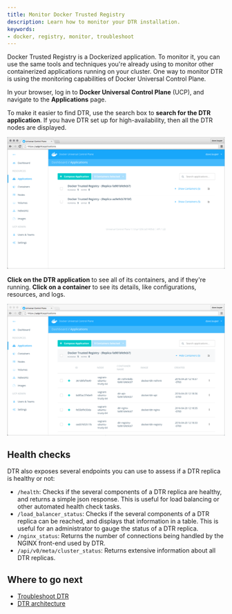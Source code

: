 ```yaml
---
title: Monitor Docker Trusted Registry
description: Learn how to monitor your DTR installation.
keywords:
- docker, registry, monitor, troubleshoot
---
```


Docker Trusted Registry is a Dockerized application. To monitor it, you can
use the same tools and techniques you're already using to monitor other
containerized applications running on your cluster. One way to monitor
DTR is using the monitoring capabilities of Docker Universal Control Plane.

In your browser, log in to **Docker Universal Control Plane** (UCP), and
navigate to the **Applications** page.

To make it easier to find DTR, use the search box to **search for the
DTR application**. If you have DTR set up for high-availability, then all the
DTR nodes are displayed.

![](../images/monitor-1.png)

**Click on the DTR application** to see all of its containers, and if they're
running. **Click on a container** to see its details, like configurations,
resources, and logs.

![](../images/monitor-2.png)

## Health checks

DTR also exposes several endpoints you can use to assess if a DTR replica
is healthy or not:

* `/health`: Checks if the several components of a DTR replica are healthy, and
returns a simple json response. This is useful for load balancing or other
automated health check tasks.
* `/load_balancer_status`: Checks if the several components of a DTR replica
can be reached, and displays that information in a table. This is useful for
an administrator to gauge the status of a DTR replica.
* `/nginx_status`: Returns the number of connections being handled by the
NGINX front-end used by DTR.
* `/api/v0/meta/cluster_status`: Returns extensive information about all DTR
replicas.

## Where to go next

* [Troubleshoot DTR](troubleshoot.md)
* [DTR architecture](../architecture.md)

